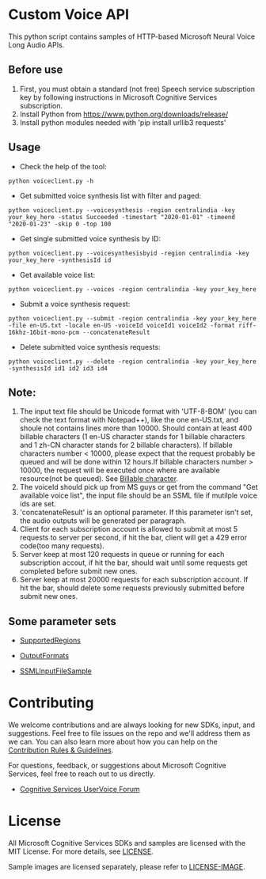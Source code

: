 # Custom Voice API

This python script contains samples of HTTP-based Microsoft Neural Voice Long Audio APIs.

## Before use

1. First, you must obtain a standard (not free) Speech service subscription key by following instructions in Microsoft Cognitive Services subscription.
1. Install Python from https://www.python.org/downloads/release/
1. Install python modules needed with 'pip install urllib3 requests'

## Usage

* Check the help of the tool:
```
python voiceclient.py -h
```
* Get submitted voice synthesis list with filter and paged:
```
python voiceclient.py --voicesynthesis -region centralindia -key your_key_here -status Succeeded -timestart "2020-01-01" -timeend "2020-01-23" -skip 0 -top 100
```
* Get single submitted voice synthesis by ID:
```
python voiceclient.py --voicesynthesisbyid -region centralindia -key your_key_here -synthesisId id
```

* Get available voice list:
```
python voiceclient.py --voices -region centralindia -key your_key_here
```
* Submit a voice synthesis request:
```
python voiceclient.py --submit -region centralindia -key your_key_here -file en-US.txt -locale en-US -voiceId voiceId1 voiceId2 -format riff-16khz-16bit-mono-pcm --concatenateResult
```
* Delete submitted voice synthesis requests:
```
python voiceclient.py --delete -region centralindia -key your_key_here -synthesisId id1 id2 id3 id4
```

## Note:

1. The input text file should be Unicode format with 'UTF-8-BOM' (you can check the text format with Notepad++), like the one en-US.txt, and shoule not contains lines more than 10000. Should contain at least 400 billable characters (1 en-US character stands for 1 billable characters and 1 zh-CN character stands for 2 billable characters). If billable characters number < 10000, please expect that the request probably be queued and will be done within 12 hours.If billable characters number > 10000, the request will be executed once where are available resource(not be queued).
See [Billable character](https://docs.microsoft.com/en-us/azure/cognitive-services/speech-service/text-to-speech#pricing-note).
1. The voiceId should pick up from MS guys or get from the command "Get available voice list", the input file should be an SSML file if mutilple voice ids are set.
1. 'concatenateResult' is an optional parameter. If this parameter isn't set, the audio outputs will be generated per paragraph.
1. Client for each subscription account is allowed to submit at most 5 requests to server per second, if hit the bar, client will get a 429 error code(too many requests).
1. Server keep at most 120 requests in queue or running for each subscription accout, if hit the bar, should wait until some requests get completed before submit new ones.
1. Server keep at most 20000 requests for each subscription account. If hit the bar, should delete some requests previously submitted before submit new ones.

## Some parameter sets

- [SupportedRegions](https://docs.microsoft.com/en-us/azure/cognitive-services/speech-service/regions#speech-to-text-text-to-speech-and-translation)

- [OutputFormats](https://docs.microsoft.com/en-us/azure/cognitive-services/speech-service/long-audio-api#audio-output-formats)

- [SSMLInputFileSample](https://github.com/Azure-Samples/Cognitive-Speech-TTS/blob/master/CustomVoice-API-Samples/Java/SSMLTextInputSample.txt)

# Contributing

We welcome contributions and are always looking for new SDKs, input, and
suggestions. Feel free to file issues on the repo and we'll address them as we can. You can also learn more about how you can help on the [Contribution
Rules & Guidelines](/CONTRIBUTING.md).

For questions, feedback, or suggestions about Microsoft Cognitive Services, feel free to reach out to us directly.

- [Cognitive Services UserVoice Forum](https://cognitive.uservoice.com)

# License

All Microsoft Cognitive Services SDKs and samples are licensed with the MIT License. For more details, see
[LICENSE](/LICENSE.md).

Sample images are licensed separately, please refer to [LICENSE-IMAGE](/LICENSE-IMAGE.md).